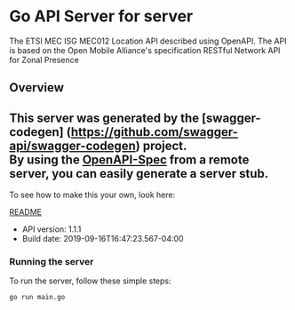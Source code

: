 # Go API Server for server

The ETSI MEC ISG MEC012 Location API described using OpenAPI. The API is based on the Open Mobile Alliance's specification RESTful Network API for Zonal Presence

## Overview
This server was generated by the [swagger-codegen]
(https://github.com/swagger-api/swagger-codegen) project.  
By using the [OpenAPI-Spec](https://github.com/OAI/OpenAPI-Specification) from a remote server, you can easily generate a server stub.  
-

To see how to make this your own, look here:

[README](https://github.com/swagger-api/swagger-codegen/blob/master/README.md)

- API version: 1.1.1
- Build date: 2019-09-16T16:47:23.567-04:00


### Running the server
To run the server, follow these simple steps:

```
go run main.go
```

